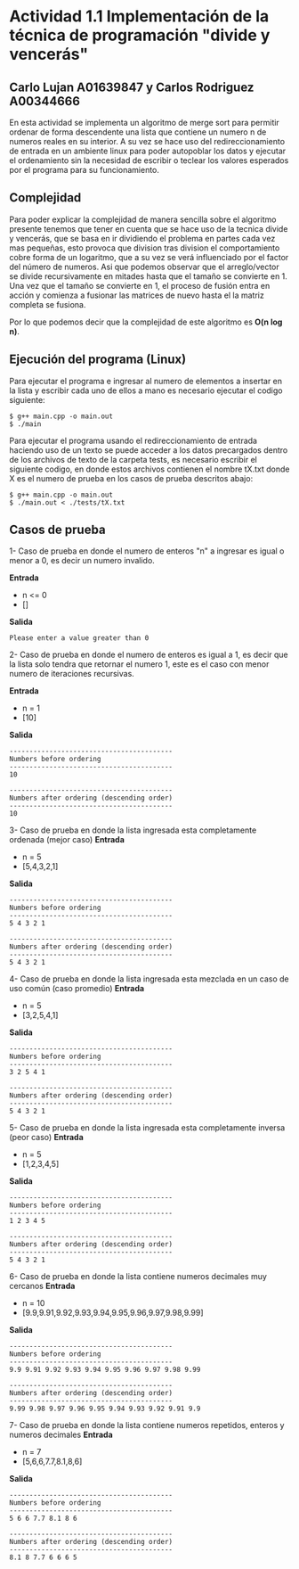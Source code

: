 # Actividad 1.1 Implementación de la técnica de programación "divide y vencerás"
## Carlo Lujan A01639847 y Carlos Rodriguez A00344666
En esta actividad se implementa un algoritmo de merge sort para permitir ordenar de forma descendente una lista que contiene un numero n de numeros reales en su interior. A su vez se hace uso del redireccionamiento de entrada en un ambiente linux para poder autopoblar los datos y ejecutar el ordenamiento sin la necesidad de escribir o teclear los valores esperados por el programa para su funcionamiento. 

## Complejidad
Para poder explicar la complejidad de manera sencilla sobre el algoritmo presente tenemos que tener en cuenta que se hace uso de la tecnica divide y vencerás, que se basa en ir dividiendo el problema en partes cada vez mas pequeñas, esto provoca que division tras division el comportamiento cobre forma de un logaritmo, que a su vez se verá influenciado por el factor del número de numeros. Asi que podemos observar que el arreglo/vector se divide recursivamente en mitades hasta que el tamaño se convierte en 1. Una vez que el tamaño se convierte en 1, el proceso de fusión entra en acción y comienza a fusionar las matrices de nuevo hasta el la matriz completa se fusiona.

Por lo que podemos decir que la complejidad de este algoritmo es **O(n log n)**.

## Ejecución del programa (Linux)

Para ejecutar el programa e ingresar al numero de elementos a insertar en la lista y escribir cada uno de ellos a mano es necesario ejecutar el codigo siguiente:
```
$ g++ main.cpp -o main.out
$ ./main
```

Para ejecutar el programa usando el redireccionamiento de entrada haciendo uso de un texto se puede acceder a los datos precargados dentro de los archivos de texto de la carpeta tests, es necesario escribir el siguiente codigo, en donde estos archivos contienen el nombre tX.txt donde X es el numero de prueba en los casos de prueba descritos abajo:
```
$ g++ main.cpp -o main.out
$ ./main.out < ./tests/tX.txt
```

## Casos de prueba

1- Caso de prueba en donde el numero de enteros "n" a ingresar es igual o menor a 0, es decir un numero invalido.

**Entrada**
- n <= 0 
- []

**Salida**
```
Please enter a value greater than 0
```

2- Caso de prueba en donde el numero de enteros es igual a 1, es decir que la lista solo tendra que retornar el numero 1, este es el caso con menor numero de iteraciones recursivas.

**Entrada**
- n = 1
- [10]

**Salida**
```
-----------------------------------------
Numbers before ordering
-----------------------------------------
10

-----------------------------------------
Numbers after ordering (descending order)
-----------------------------------------
10
```

3- Caso de prueba en donde la lista ingresada esta completamente ordenada (mejor caso)
**Entrada**
- n = 5
- [5,4,3,2,1]

**Salida**
```
-----------------------------------------
Numbers before ordering
-----------------------------------------
5 4 3 2 1 

-----------------------------------------
Numbers after ordering (descending order)
-----------------------------------------
5 4 3 2 1
```

4- Caso de prueba en donde la lista ingresada esta mezclada en un caso de uso común (caso promedio)
**Entrada**
- n = 5
- [3,2,5,4,1]

**Salida**
```
-----------------------------------------
Numbers before ordering
-----------------------------------------
3 2 5 4 1

-----------------------------------------
Numbers after ordering (descending order)
-----------------------------------------
5 4 3 2 1
```

5- Caso de prueba en donde la lista ingresada esta completamente inversa (peor caso)
**Entrada**
- n = 5
- [1,2,3,4,5]

**Salida**
```
-----------------------------------------
Numbers before ordering
-----------------------------------------
1 2 3 4 5 

-----------------------------------------
Numbers after ordering (descending order)
-----------------------------------------
5 4 3 2 1
```

6- Caso de prueba en donde la lista contiene numeros decimales muy cercanos
**Entrada**
- n = 10
- [9.9,9.91,9.92,9.93,9.94,9.95,9.96,9.97,9.98,9.99]

**Salida**
```
-----------------------------------------
Numbers before ordering
-----------------------------------------
9.9 9.91 9.92 9.93 9.94 9.95 9.96 9.97 9.98 9.99

-----------------------------------------
Numbers after ordering (descending order)
-----------------------------------------
9.99 9.98 9.97 9.96 9.95 9.94 9.93 9.92 9.91 9.9
```

7- Caso de prueba en donde la lista contiene numeros repetidos, enteros y numeros decimales
**Entrada**
- n = 7
- [5,6,6,7.7,8.1,8,6]

**Salida**
```
-----------------------------------------
Numbers before ordering
-----------------------------------------
5 6 6 7.7 8.1 8 6

-----------------------------------------
Numbers after ordering (descending order)
-----------------------------------------
8.1 8 7.7 6 6 6 5
```
